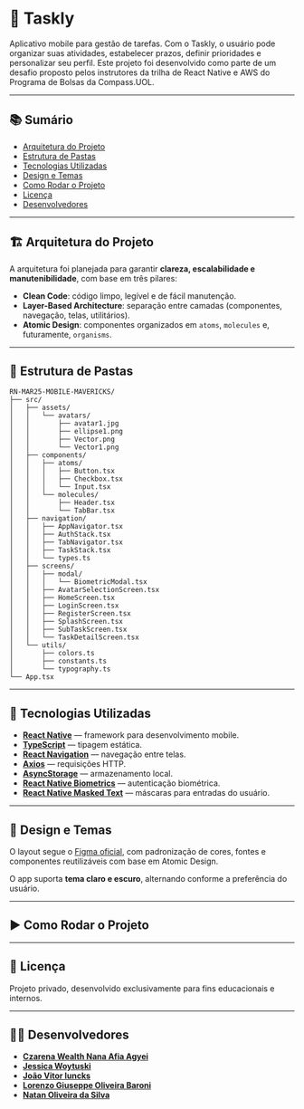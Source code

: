 # 📱 Taskly

Aplicativo mobile para gestão de tarefas. Com o Taskly, o usuário pode organizar suas atividades, estabelecer prazos, definir prioridades e personalizar seu perfil. Este projeto foi desenvolvido como parte de um desafio proposto pelos instrutores da trilha de React Native e AWS do Programa de Bolsas da Compass.UOL.

---

## 📚 Sumário

- [Arquitetura do Projeto](#-arquitetura-do-projeto)
- [Estrutura de Pastas](#-estrutura-de-pastas)
- [Tecnologias Utilizadas](#-tecnologias-utilizadas)
- [Design e Temas](#-design-e-temas)
- [Como Rodar o Projeto](#-como-rodar-o-projeto)
- [Licença](#-licença)
- [Desenvolvedores](#-desenvolvedores)

---

## 🏗️ Arquitetura do Projeto

A arquitetura foi planejada para garantir **clareza, escalabilidade e manutenibilidade**, com base em três pilares:

- **Clean Code**: código limpo, legível e de fácil manutenção.
- **Layer-Based Architecture**: separação entre camadas (componentes, navegação, telas, utilitários).
- **Atomic Design**: componentes organizados em `atoms`, `molecules` e, futuramente, `organisms`.

---

## 📁 Estrutura de Pastas

```text
RN-MAR25-MOBILE-MAVERICKS/
├── src/
│   ├── assets/
│   │   └── avatars/
│   │       ├── avatar1.jpg
│   │       ├── ellipse1.png
│   │       ├── Vector.png
│   │       └── Vector1.png
│   ├── components/
│   │   ├── atoms/
│   │   │   ├── Button.tsx
│   │   │   ├── Checkbox.tsx
│   │   │   └── Input.tsx
│   │   └── molecules/
│   │       ├── Header.tsx
│   │       └── TabBar.tsx
│   ├── navigation/
│   │   ├── AppNavigator.tsx
│   │   ├── AuthStack.tsx
│   │   ├── TabNavigator.tsx
│   │   ├── TaskStack.tsx
│   │   └── types.ts
│   ├── screens/
│   │   ├── modal/
│   │   │   └── BiometricModal.tsx
│   │   ├── AvatarSelectionScreen.tsx
│   │   ├── HomeScreen.tsx
│   │   ├── LoginScreen.tsx
│   │   ├── RegisterScreen.tsx
│   │   ├── SplashScreen.tsx
│   │   ├── SubTaskScreen.tsx
│   │   └── TaskDetailScreen.tsx
│   └── utils/
│       ├── colors.ts
│       ├── constants.ts
│       └── typography.ts
└── App.tsx
```

---

## 🧰 Tecnologias Utilizadas

- **[React Native](https://reactnative.dev/)** — framework para desenvolvimento mobile.
- **[TypeScript](https://www.typescriptlang.org/)** — tipagem estática.
- **[React Navigation](https://reactnavigation.org/)** — navegação entre telas.
- **[Axios](https://axios-http.com/)** — requisições HTTP.
- **[AsyncStorage](https://react-native-async-storage.github.io/async-storage/)** — armazenamento local.
- **[React Native Biometrics](https://github.com/SelfLender/react-native-biometrics)** — autenticação biométrica.
- **[React Native Masked Text](https://github.com/benhurott/react-native-masked-text)** — máscaras para entradas do usuário.

---

## 🎨 Design e Temas

O layout segue o [Figma oficial](https://www.figma.com/design/4CRUTjHYX89xCfdUhFl8ft/Taskly-UI?node-id=0-1&t=jDE70ppySE29bZ7f-1), com padronização de cores, fontes e componentes reutilizáveis com base em Atomic Design.

O app suporta **tema claro e escuro**, alternando conforme a preferência do usuário.

---

## ▶️ Como Rodar o Projeto



---

## 📝 Licença

Projeto privado, desenvolvido exclusivamente para fins educacionais e internos.

---

## 👨‍💻 Desenvolvedores

- [**Czarena Wealth Nana Afia Agyei**](https://github.com/wealthczarena)  
- [**Jessica Woytuski**](https://github.com/Jessiwoy)  
- [**João Vitor Iuncks**](https://github.com/Iuncks)  
- [**Lorenzo Giuseppe Oliveira Baroni**](https://github.com/lorenzobaroni)  
- [**Natan Oliveira da Silva**](https://github.com/Natan-Oliveira-da-Silva)
